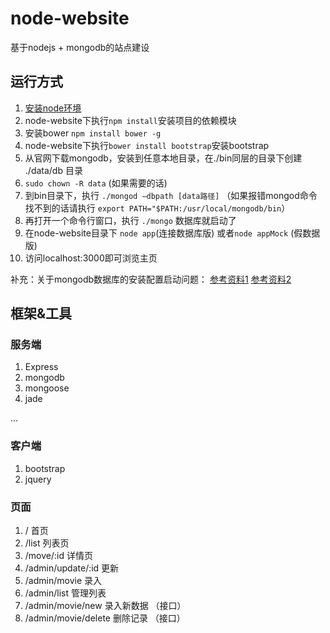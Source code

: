 # node-website
基于nodejs + mongodb的站点建设

## 运行方式

1. [安装node环境](https://nodejs.org/en/)
2. node-website下执行`npm install`安装项目的依赖模块
3. 安装bower `npm install bower -g`
3. node-website下执行`bower install bootstrap`安装bootstrap
4. 从官网下载mongodb，安装到任意本地目录，在./bin同层的目录下创建 ./data/db 目录
5. `sudo chown -R data` (如果需要的话)
6. 到bin目录下，执行 `./mongod —dbpath [data路径]` （如果报错mongod命令找不到的话请执行 `export PATH="$PATH:/usr/local/mongodb/bin`）
7. 再打开一个命令行窗口，执行 `./mongo` 数据库就启动了
8. 在node-website目录下 `node app`(连接数据库版) 或者`node appMock` (假数据版)
9. 访问localhost:3000即可浏览主页

补充：关于mongodb数据库的安装配置启动问题：
[参考资料1](http://cnodejs.org/topic/547293caa3e2aee40698df0b)
[参考资料2](http://stackoverflow.com/questions/22862808/mongod-comand-not-found-os-x)

## 框架&工具

### 服务端
1. Express
2. mongodb
3. mongoose
4. jade

...

### 客户端
1. bootstrap
2. jquery

### 页面

1. / 首页
2. /list 列表页
3. /move/:id 详情页
4. /admin/update/:id 更新
5. /admin/movie 录入
6. /admin/list 管理列表
7. /admin/movie/new 录入新数据 （接口）
8. /admin/movie/delete 删除记录 （接口）
